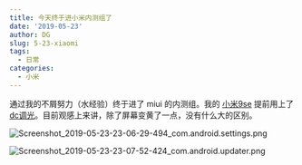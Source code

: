 ```yaml
---
title: 今天终于进小米内测组了
date: '2019-05-23'
author: DG
slug: 5-23-xiaomi
tags: 
  - 日常
categories: 
  - 小米
---
```


通过我的不屑努力（水经验）终于进了 miui 的内测组。我的 [小米9se](https://www.mi.com/global/mi-9-se/) 提前用上了 [dc调光](https://www.gizmochina.com/2019/04/03/what-is-dc-dimming-why-its-important-for-amoled-smartphones/)。目前观感上来讲，除了屏幕变黄了一点，没有什么大的区别。

![Screenshot_2019-05-23-23-06-29-494_com.android.settings.png](https://i.loli.net/2019/05/23/5ce6b7ccecf9343817.png)

![Screenshot_2019-05-23-23-07-52-424_com.android.updater.png](https://i.loli.net/2019/05/23/5ce6b7cc9d6ad79287.png)


